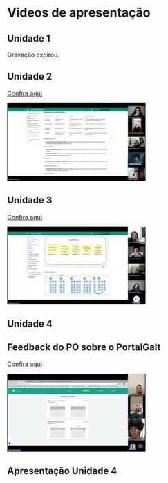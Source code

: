 # Videos de apresentação

## Unidade 1

Gravação expirou.

## Unidade 2

[Confira aqui](https://youtu.be/T8wJG5iBFZI)

[![alt text](images/thumb2.png)](https://youtu.be/T8wJG5iBFZI)


## Unidade 3

[Confira aqui](https://youtu.be/x82j3L76k-E)

[![alt text](images/thumb3.png)](https://youtu.be/x82j3L76k-E)

## Unidade 4
## Feedback do PO sobre o PortalGalt

[Confira aqui](https://youtu.be/JHDSVsjtVJs)

[![alt text](images/thumb4.png)](https://youtu.be/JHDSVsjtVJs)

## Apresentação Unidade 4

